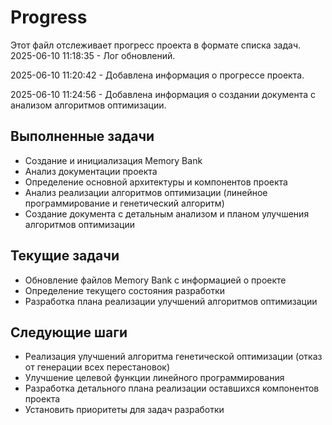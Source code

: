 # Progress

Этот файл отслеживает прогресс проекта в формате списка задач.
2025-06-10 11:18:35 - Лог обновлений.

2025-06-10 11:20:42 - Добавлена информация о прогрессе проекта.

2025-06-10 11:24:56 - Добавлена информация о создании документа с анализом алгоритмов оптимизации.

## Выполненные задачи

- Создание и инициализация Memory Bank
- Анализ документации проекта
- Определение основной архитектуры и компонентов проекта
- Анализ реализации алгоритмов оптимизации (линейное программирование и генетический алгоритм)
- Создание документа с детальным анализом и планом улучшения алгоритмов оптимизации

## Текущие задачи

- Обновление файлов Memory Bank с информацией о проекте
- Определение текущего состояния разработки
- Разработка плана реализации улучшений алгоритмов оптимизации

## Следующие шаги

- Реализация улучшений алгоритма генетической оптимизации (отказ от генерации всех перестановок)
- Улучшение целевой функции линейного программирования
- Разработка детального плана реализации оставшихся компонентов проекта
- Установить приоритеты для задач разработки
